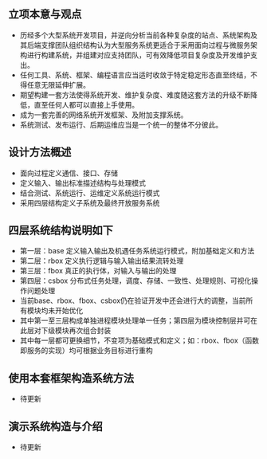 ## 立项本意与观点
* 历经多个大型系统开发项目，并逆向分析当前各种复杂度的站点、系统架构及其后端支撑团队组织结构认为大型服务系统更适合于采用面向过程与微服务架构进行构建系统，并组建对应支持团队，可有效降低项目复杂度及开发维护支出。
* 任何工具、系统、框架、编程语言应当适时收敛于特定稳定形态直至终结，不得任意无限延伸扩展。
* 期望构建一套方法使得系统开发、维护复杂度、难度随这套方法的升级不断降低，直至任何人都可以直接上手使用。
* 成为一套完善的网络系统开发框架、及附加支撑系统。
* 系统测试、发布运行、后期运维应当是一个统一的整体不分彼此。

## 设计方法概述
* 面向过程定义通信、接口、存储
* 定义输入、输出标准描述结构与处理模式
* 结合测试、系统运行、运维定义系统运行模式
* 采用四层结构定义子系统及最终开放服务系统

## 四层系统结构说明如下
* 第一层：base 定义输入输出及机遇任务系统运行模式，附加基础定义和方法
* 第二层：rbox 定义执行逻辑与输入输出结果流转处理
* 第三层：fbox 真正的执行体，对输入与输出的处理
* 第四层：csbox 分布式任务处理，调度、存储、一致性、处理规则、可视化操作问题处理
* 当前base、rbox、fbox、csbox仍在验证开发中还会进行大的调整，当前所有模块均未开始优化
* 其中第一至三层构成单独进程模块处理单一任务；第四层为模块控制层并可在此层对下级模块再次组合封装
* 其中每一层都可更换细节，不变项为基础模式和定义；如：rbox、fbox（函数即服务的实现）均可根据业务目标进行重构

## 使用本套框架构造系统方法
* 待更新

## 演示系统构造与介绍
* 待更新
